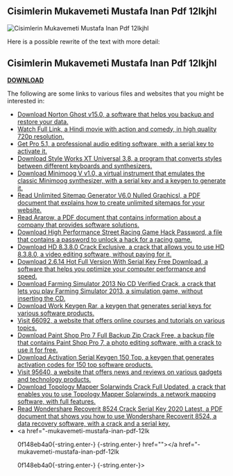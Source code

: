 ## Cisimlerin Mukavemeti Mustafa Inan Pdf 12lkjhl

 
![Cisimlerin Mukavemeti Mustafa Inan Pdf 12lkjhl](https://siamese4tattoo.se/wp-content/uploads/2019/03/about-600x360.jpg)

 
Here is a possible rewrite of the text with more detail:
 
## Cisimlerin Mukavemeti Mustafa Inan Pdf 12lkjhl


[**DOWNLOAD**](https://www.google.com/url?q=https%3A%2F%2Fblltly.com%2F2tK8UU&sa=D&sntz=1&usg=AOvVaw3imH9JWKkHYtUg106pb5ZY)

  
The following are some links to various files and websites that you might be interested in:
  
- [Download Norton Ghost v15.0, a software that helps you backup and restore your data.](-norton-ghost-v15-0-eng-rar-2/)
- [Watch Full Link, a Hindi movie with action and comedy, in high quality 720p resolution.](-full-link-movie-download-in-hindi-720p-kickass/)
- [Get Pro 5.1, a professional audio editing software, with a serial key to activate it.](-pro-5-1-serial-key-rar/)
- [Download Style Works XT Universal 3.8, a program that converts styles between different keyboards and synthesizers.](-style-works-xt-universal-38torrenttorrent-__link__/)
- [Download Minimoog V v1.0, a virtual instrument that emulates the classic Minimoog synthesizer, with a serial key and a keygen to generate it.](-minimoog-v-v1-0-h2o-serial-key-verified-keygen/)
- [Read Unlimited Sitemap Generator V6.0 Nulled Graphicsl, a PDF document that explains how to create unlimited sitemaps for your website.](-content/uploads/2022/11/Unlimited_Sitemap_Generator_V60_Nulled_Graphicsl.pdf)
- [Read Ararow, a PDF document that contains information about a company that provides software solutions.](-content/uploads/2022/11/ararow.pdf)
- [Download High Performance Street Racing Game Hack Password, a file that contains a password to unlock a hack for a racing game.](-high-performance-street-racing-game-hack-password-__top__/)
- [Download HD 8.3.8.0 Crack Exclusive, a crack that allows you to use HD 8.3.8.0, a video editing software, without paying for it.](-hd-8-3-8-0-crack-exclusive/)
- [Download 2.6.14 Hot Full Version With Serial Key Free Download, a software that helps you optimize your computer performance and speed.](-2-6-14-hot-full-version-with-serial-key-free-download/)
- [Download Farming Simulator 2013 No CD Verified Crack, a crack that lets you play Farming Simulator 2013, a simulation game, without inserting the CD.](-core.club/2022/11/29/farming-simulator-2013-no-cd-verified-crack/)
- [Download Work Keygen Rar, a keygen that generates serial keys for various software products.](-work-keygen-rar-129311/)
- [Visit 66092, a website that offers online courses and tutorials on various topics.](=66092)
- [Download Paint Shop Pro 7 Full Backup Zip Crack Free, a backup file that contains Paint Shop Pro 7, a photo editing software, with a crack to use it for free.](-paint-shop-pro-7-full-backup-zip-crack-free/)
- [Download Activation Serial Keygen 150 Top, a keygen that generates activation codes for 150 top software products.](-activation-serial-keygen-150-top/)
- [Visit 95640, a website that offers news and reviews on various gadgets and technology products.](=95640)
- [Download Topology Mapper Solarwinds Crack Full Updated, a crack that enables you to use Topology Mapper Solarwinds, a network mapping software, with full features.](-topology-mapper-solarwinds-crack-full-updated/)
- [Read Wondershare Recoverit 8524 Crack Serial Key 2020 Latest, a PDF document that shows you how to use Wondershare Recoverit 8524, a data recovery software, with a crack and a serial key.](-bulgaria.com/wp-content/uploads/2022/11/wondershare_recoverit_8524_crack_serial_key_2020_latest.pdf)
- <a href="-mukavemeti-mustafa-inan-pdf-12lk</p> 0f148eb4a0{-string.enter-}
{-string.enter-} href=""></a href="-mukavemeti-mustafa-inan-pdf-12lk</p> 0f148eb4a0{-string.enter-}
{-string.enter-}>
